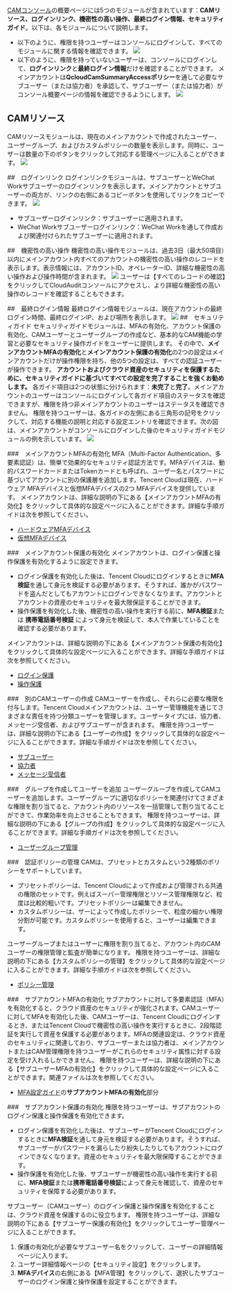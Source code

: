 [CAMコンソール](https://console.cloud.tencent.com/cam)の概要ページには5つのモジュールが含まれています：**CAMリソース、ログインリンク、機密性の高い操作、最終ログイン情報、セキュリティガイド**。以下は、各モジュールについて説明します。
- 以下のように、権限を持つユーザーはコンソールにログインして、すべてのモジュールに関する情報を確認できます。
![](https://main.qcloudimg.com/raw/d435c8e7cf7ed16659b33d73da41fa01.png) 
<a id="authority"></a>
- 以下のように、権限を持っていないユーザーは、コンソールにログインして、**ログインリンク**と**最終ログイン情報**だけを確認することができます。
メインアカウントは**QcloudCamSummaryAccessポリシー**を通して必要なサブユーザー（または協力者）を承認して、サブユーザー（または協力者）がコンソール概要ページの情報を確認できるようにします。
![](https://main.qcloudimg.com/raw/43041356d65e8f0076f5846d224847b7.png)

## CAMリソース
CAMリソースモジュールは、現在のメインアカウントで作成されたユーザー、ユーザーグループ、およびカスタムポリシーの数量を表示します。同時に、ユーザーは数量の下のボタンをクリックして対応する管理ページに入ることができます。
![](https://main.qcloudimg.com/raw/eb4a27aef033d26e1b5ac2314f6ddf25.png)

##　ログインリンク
ログインリンクモジュールは、サブユーザーとWeChat Workサブユーザーのログインリンクを表示します。メインアカウントとサブユーザーの両方が、リンクの右側にあるコピーボタンを使用してリンクをコピーできます。
![](https://main.qcloudimg.com/raw/d68b8ed3cfe89966bc1e556a2240edae.png)
- サブユーザーログインリンク：サブユーザーに適用されます。
- WeChat Workサブユーザーログインリンク：WeChat Workを通して作成および関連付けられたサブユーザーに適用されます。

##　機密性の高い操作
機密性の高い操作モジュールは、過去3日（最大50項目）以内にメインアカウント内すべてのアカウントの機密性の高い操作のレコードを表示します。表示情報には、アカウントID、オペレーターID、詳細な機密性の高い操作および操作時間が含まれます。
![](https://main.qcloudimg.com/raw/82fdaeb9cb8135c6eef97e64d37db04f.png)
ユーザーは【すべてのレコードの確認】をクリックしてCloudAuditコンソールにアクセスし、より詳細な機密性の高い操作のレコードを確認することもできます。

##　最終ログイン情報
最終ログイン情報モジュールは、現在アカウントの最終ログイン時間、最終ログインIP、および場所を表示します。
![](https://main.qcloudimg.com/raw/e48475cba7fea457c552c30abba5af92.png)
<a id="more"></a>
##　セキュリティガイド
セキュリティガイドモジュールは、MFAの有効化、アカウント保護の有効化、CAMユーザーとユーザーグループの作成など、基本的なCAM機能の学習と必要なセキュリティ操作ガイドをユーザーに提供します。
その中で、**メインアカウントMFAの有効化**と**メインアカウント保護の有効化**の2つの設定はメインアカウントだけが操作権限を持ち、他の5つの設定は、すべての認証ユーザーが操作できます。
**アカウントおよびクラウド資産のセキュリティを保護するために、セキュリティガイドに基づいてすべての設定を完了することを強くお勧めします。**
各ガイド項目は2つの状態に分けられます：**未完了**と**完了**。メインアカウントのユーザーはコンソールにログインして各ガイド項目のステータスを確認できますが、権限を持つ非メインアカウントのユーザーはステータスを確認できません。
権限を持つユーザーは、各ガイドの左側にある三角形の記号をクリックして、対応する機能の説明と対応する設定エントリを確認できます。次の図は、メインアカウントがコンソールにログインした後のセキュリティガイドモジュールの例を示しています。
![](https://main.qcloudimg.com/raw/8b1276706131c07170af03fcefe54ad0.png)

###　メインアカウントMFAの有効化
MFA（Multi-Factor Authentication、多要素認証）は、簡単で効果的なセキュリティ認証方法です。MFAデバイスは、動的パスワードカードまたはTokenカードとも呼ばれ、ユーザー名とパスワードに基づいてアカウントに別の保護層を追加します。Tencent Cloudは現在、ハードウェア MFAデバイスと仮想MFAデバイスの2つ MFAデバイスを提供しています。 
メインアカウントは、詳細な説明の下にある【メインアカウントMFAの有効化】をクリックして具体的な設定ページに入ることができます。詳細な手順ガイドは次を参照してください。
- [ハードウェアMFAデバイス](https://cloud.tencent.com/document/product/378/14520)
- [仮想MFAデバイス](https://cloud.tencent.com/document/product/378/14498)

###　メインアカウント保護の有効化
メインアカウントは、ログイン保護と操作保護を有効化するように設定できます。
- ログイン保護を有効化した後は、Tencent Cloudにログインするときに**MFA検証**を通して身元を検証する必要があります。そうすれば、誰かがパスワードを盗んだとしてもアカウントにログインできなくなります。アカウントとアカウントの資産のセキュリティを最大限保証することができます。
- 操作保護を有効化した後、機密性の高い操作を実行する前に、**MFA検証**または **携帯電話番号検証** によって身元を検証して、本人で作業していることを確認する必要があります。 

メインアカウントは、詳細な説明の下にある【メインアカウント保護の有効化】をクリックして具体的な設定ページに入ることができます。詳細な手順ガイドは次を参照してください。
- [ログイン保護](https://cloud.tencent.com/document/product/378/8392)
- [操作保護](https://cloud.tencent.com/document/product/378/10740)

###　別のCAMユーザーの作成
CAMユーザーを作成し、それらに必要な権限を付与します。Tencent Cloudメインアカウントは、ユーザー管理機能を通じてさまざまな責任を持つ分類ユーザーを管理します。ユーザータイプには、協力者、メッセージ受信者、およびサブユーザーが含まれます。 
権限を持つユーザーは、詳細な説明の下にある【ユーザーの作成】をクリックして具体的な設定ページに入ることができます。詳細な手順ガイドは次を参照してください。
- [サブユーザー](https://cloud.tencent.com/document/product/598/13674)
- [協力者](https://cloud.tencent.com/document/product/598/13666)
- [メッセージ受信者](https://cloud.tencent.com/document/product/598/13667)

###　グループを作成してユーザーを追加
ユーザーグループを作成してCAMユーザーを追加します。ユーザーグループに適切なポリシーを関連付けてさまざまな権限を割り当てると、アカウント内のリソースを一括管理して割り当てることができて、作業効率を向上させることもできます。
権限を持つユーザーは、詳細な説明の下にある【グループの作成】をクリックして具体的な設定ページに入ることができます。詳細な手順ガイドは次を参照してください。
- [ユーザーグループ管理](https://cloud.tencent.com/document/product/598/10599)

###　認証ポリシーの管理
CAMは、プリセットとカスタムという2種類のポリシーをサポートしています。
- プリセットポリシーは、Tencent Cloudによって作成および管理される共通の権限のセットです。例えばスーパー管理権限とリソース管理権限など、粒度は比較的粗いです。プリセットポリシーは編集できません。
- カスタムポリシーは、ザーによって作成したポリシーで、粒度の細かい権限分割が可能です。カスタムポリシーを使用すると、ユーザーは編集できます。 

ユーザーグループまたはユーザーに権限を割り当てると、アカウント内のCAMユーザーの権限管理と監査が簡単になります。
権限を持つユーザーは、詳細な説明の下にある【カスタムポリシーの管理】をクリックして具体的な設定ページに入ることができます。詳細な手順ガイドは次を参照してください。
- [ポリシー管理](https://cloud.tencent.com/document/product/598/10601)

###　サブアカウントMFAの有効化
サブアカウントに対して多要素認証（MFA）を有効化すると、クラウド資産のセキュリティが強化されます。CAMユーザーに対してMFAを有効化した後、CAMユーザーは、Tencent Cloudにログインするとき、またはTencent Cloudで機密性の高い操作を実行するときに、2段階認証を実行して資産を保護する必要があります。MFAの関連設定は、クラウド資産のセキュリティに関連しており、サブユーザーまたは協力者は、メインアカウントまたはCAM管理権限を持つユーザーがこれらのセキュリティ属性に対する設定を受け入れるしかできません。
権限を持つユーザーは、詳細な説明の下にある【サブユーザーMFAの有効化】をクリックして具体的な設定ページに入ることができます。関連ファイルは次を参照してください。
- [MFA設定ガイド](https://cloud.tencent.com/document/product/598/14985)の**サブアカウントMFAの有効化**部分

###　サブアカウント保護の有効化
権限を持つユーザーは、サブアカウントのログイン保護と操作保護を有効化できます。
- ログイン保護を有効化した後は、サブユーザーがTencent Cloudにログインするときに**MFA検証**を通して身元を検証する必要があります。そうすれば、サブユーザーがパスワードを漏らしたり紛失したりしてもアカウントにログインできなくなります。資産のセキュリティを最大限保障することができます。
- 操作保護を有効化した後、サブユーザーが機密性の高い操作を実行する前に、**MFA検証**または**携帯電話番号検証**によって身元を確認して、資産のセキュリティを保障する必要があります。

サブユーザー（CAMユーザー）のログイン保護と操作保護を有効化することは、クラウド資産を保護するのに役立ちます。
権限を持つユーザーは、詳細な説明の下にある【サブユーザー保護の有効化】をクリックしてユーザー管理ページに入ることができます。
1. 保護の有効化が必要なサブユーザー名をクリックして、ユーザーの詳細情報ページに入ります。
2. ユーザー詳細情報ページの【セキュリティ設定】をクリックします。
3.  **MFAデバイス**の右側にある【MFA管理】をクリックして、選択したサブユーザーのログイン保護と操作保護を設定することができます。

